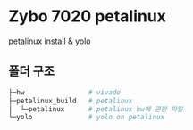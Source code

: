 # Zybo 7020 petalinux

petalinux install & yolo

## 폴더 구조

```bash
├─hw                # vivado
├─petalinux_build   # petalinux
│  └─petalinux      # petalinux hw에 관한 파일
└─yolo              # yolo on petalinux
```
